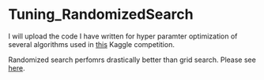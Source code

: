 # Tuning_RandomizedSearch

I will upload the code I have written for hyper paramter optimization of several algorithms used in [this](https://www.kaggle.com/c/recruit-restaurant-visitor-forecasting) Kaggle competition.

Randomized search perfomrs drastically better than grid search. Please see [here](http://scikit-learn.org/stable/auto_examples/model_selection/plot_randomized_search.html).
